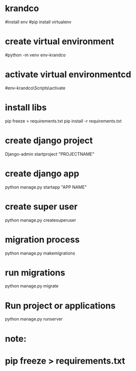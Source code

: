 # krandco

#install env
#pip install virtualenv
# create virtual environment
#python -m venv env-krandco

# activate virtual environmentcd
#env-krandco\Scripts\activate
 
 
# install libs
pip freeze > requirements.txt 
pip install -r requirements.txt

# create django  project
Django-admin startproject "PROJECTNAME"

# create django app 
python manage.py startapp "APP NAME"

# create super user 
python manage.py createsuperuser
# migration process 
python manage.py makemigrations 

# run migrations 
python manage.py migrate 

# Run project or applications
python manage.py runserver

# note:
# pip freeze > requirements.txt 
